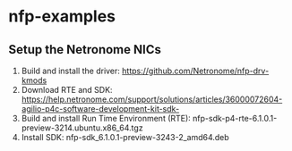 # nfp-examples

## Setup the Netronome NICs
1. Build and install the driver: https://github.com/Netronome/nfp-drv-kmods
2. Download RTE and SDK: https://help.netronome.com/support/solutions/articles/36000072604-agilio-p4c-software-development-kit-sdk-
3. Build and install Run Time Environment (RTE): nfp-sdk-p4-rte-6.1.0.1-preview-3214.ubuntu.x86_64.tgz
4. Install SDK: nfp-sdk_6.1.0.1-preview-3243-2_amd64.deb

